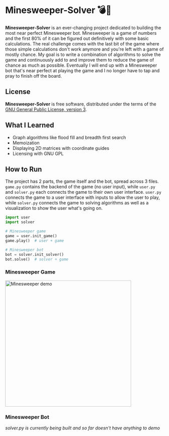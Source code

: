 # Minesweeper-Solver 💣🧹
**Minesweeper-Solver** is an ever-changing project dedicated to building the most near perfect Minesweeper bot. Minesweeper is a game of numbers and the first 80% of it can be figured out definitively with some basic calculations. The real challenge comes with the last bit of the game where those simple calculations don't work anymore and you're left with a game of mostly chance. My goal is to write a combination of algorithms to solve the game and continuously add to and improve them to reduce the game of chance as much as possible. Eventually I will end up with a Minesweeper bot that's near perfect at playing the game and I no longer have to tap and pray to finish off the board.
## License
**Minesweeper-Solver** is free software, distributed under the terms of the [GNU General Public License, version 3](https://www.gnu.org/licenses/gpl-3.0.html).
## What I Learned
* Graph algorithms like flood fill and breadth first search
* Memoization
* Displaying 2D matrices with coordinate guides
* Licensing with GNU GPL
<!-- * Linear algebra for solver algorithms -->
## How to Run
The project has 2 parts, the game itself and the bot, spread across 3 files. `game.py` contains the backend of the game (no user input), while `user.py` and `solver.py` each connects the game to their own user interface. `user.py` connects the game to a user interface with inputs to allow the user to play, while `solver.py` connects the game to solving algorithms as well as a visualization to show the user what's going on.<br>
```python
import user
import solver

# Minesweeper game
game = user.init_game()
game.play()  # user + game

# Minesweeper bot
bot = solver.init_solver()
bot.solve()  # solver + game
```
### Minesweeper Game
<img src="https://github.com/GeorgeD88/Minesweeper-Solver/blob/main/ms_solver_demo.gif" alt="Minesweeper demo" width="400">

### Minesweeper Bot
_solver.py is currently being built and so far doesn't have anything to demo_